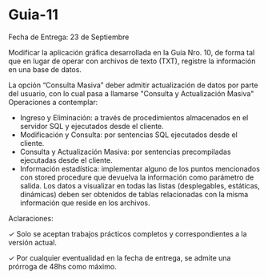 # Guia-11

Fecha de Entrega: 23 de Septiembre

Modificar la aplicación gráfica desarrollada en la Guía Nro. 10, de forma tal que en lugar
de operar con archivos de texto (TXT), registre la información en una base de datos.

La opción “Consulta Masiva” deber admitir actualización de datos por parte del usuario,
con lo cual pasa a llamarse "Consulta y Actualización Masiva"
Operaciones a contemplar:
- Ingreso y Eliminación: a través de procedimientos almacenados en el servidor SQL
y ejecutados desde el cliente.
- Modificación y Consulta: por sentencias SQL ejecutados desde el cliente.
- Consulta y Actualización Masiva: por sentencias precompiladas ejecutadas desde el
cliente.
- Información estadística: implementar alguno de los puntos mencionados con
stored procedure que devuelva la información como parámetro de salida.
Los datos a visualizar en todas las listas (desplegables, estáticas, dinámicas) deben ser
obtenidos de tablas relacionadas con la misma información que reside en los archivos.

Aclaraciones:

✓ Solo se aceptan trabajos prácticos completos y correspondientes a la versión actual.

✓ Por cualquier eventualidad en la fecha de entrega, se admite una prórroga de 48hs como máximo.
